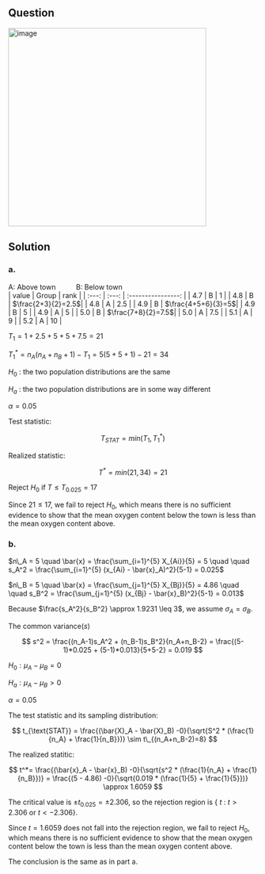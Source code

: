 ## Question

<img width="400" alt="image" src="https://github.com/user-attachments/assets/fe54d06a-0dfb-4a71-9cb0-8a85449680d1"  />

## Solution

### a.

A: Above town $\quad \quad$ B: Below town  
| value | Group | rank               |
| :---: | :---: | :----------------: |
|  4.7  |  B    | 1                  |
|  4.8  |  B    | $\frac{2+3}{2}=2.5$|
|  4.8  |  A    | 2.5                |
|  4.9  |  B    | $\frac{4+5+6}{3}=5$|
|  4.9  |  B    | 5                  |
|  4.9  |  A    | 5                  |
|  5.0  |  B    | $\frac{7+8}{2}=7.5$|
|  5.0  |  A    | 7.5                |
|  5.1  |  A    | 9                  |
|  5.2  |  A    | 10                 |
  
$T_1 = 1 + 2.5 + 5 + 5 + 7.5 = 21$

$T_1^* = n_A(n_A+n_B+1) - T_1 = 5(5+5+1) - 21 = 34$  

$H_0$ : the two population distributions are the same

$H_a$ : the two population distributions are in some way different

$\alpha=0.05$

Test statistic:

$$
T_{STAT} = min(T_1,T_1^*)
$$

Realized statistic:

$$
T^* = min(21,34) = 21
$$

Reject $H_0$ if $T \leq T_{0.025} = 17$

Since $21 \leq 17$, we fail to reject $H_0$, which means there is no sufficient evidence to show that the mean oxygen content below the town is less than the mean oxygen content above.


### b.

$n\_A = 5 \quad \bar{x} = \frac{\sum_{i=1}^{5} X_{Ai}}{5} = 5 \quad \quad s_A^2 = \frac{\sum_{i=1}^{5} (x_{Ai} - \bar{x}_A)^2}{5-1} = 0.025$  

$n\_B = 5 \quad \bar{x} = \frac{\sum_{j=1}^{5} X_{Bj}}{5} = 4.86 \quad \quad s_B^2 = \frac{\sum_{j=1}^{5} (x_{Bj} - \bar{x}_B)^2}{5-1} = 0.013$  

Because $\frac{s_A^2}{s_B^2} \approx 1.9231 \leq 3$, we assume $\sigma_A = \sigma_B$.  
  
The common variance($s$) 

$$
s^2 = \frac{(n_A-1)s_A^2 + (n_B-1)s_B^2}{n_A+n_B-2} = \frac{(5-1)*0.025 + (5-1)*0.013}{5+5-2} = 0.019
$$  
  
$H_0:\mu_A-\mu_B = 0$

$H_a:\mu_A-\mu_B > 0$

$\alpha = 0.05$

The test statistic and its sampling distribution:

$$
t_{\text{STAT}} = \frac{(\bar{X}_A - \bar{X}_B) -0}{\sqrt{S^2 * (\frac{1}{n_A} + \frac{1}{n_B}})} \sim t\_{(n_A+n_B-2)=8}
$$

The realized statitic:

$$
t^*= \frac{(\bar{x}_A - \bar{x}_B) -0}{\sqrt{s^2 * (\frac{1}{n_A} + \frac{1}{n_B}})} = \frac{(5 - 4.86) -0}{\sqrt{0.019 * (\frac{1}{5} + \frac{1}{5}})} \approx 1.6059
$$

The critical value is $\pm t_{0.025} = \pm 2.306$, so the rejection region is { $t$ : $t>2.306$ or $t<-2.306$}.
  
Since $t=1.6059$ does not fall into the rejection region, we fail to reject $H_0$, which means there is no sufficient evidence to show that the mean oxygen content below the town is less than the mean oxygen content above.

The conclusion is the same as in part a.
